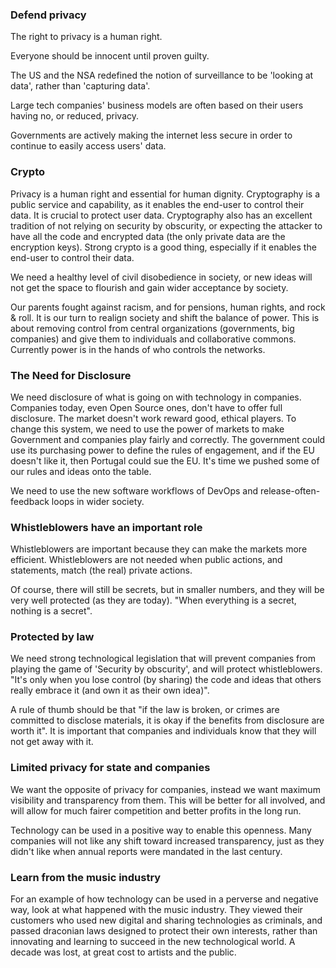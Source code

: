 ### Defend privacy

The right to privacy is a human right.

Everyone should be innocent until proven guilty.

The US and the NSA redefined the notion of surveillance to be 'looking at data', rather than 'capturing data'.

Large tech companies' business models are often based on their users having no, or reduced, privacy.

Governments are actively making the internet less secure in order to continue to easily access users' data.

### Crypto

Privacy is a human right and essential for human dignity.  Cryptography is a public service and capability, as it enables the end-user to control their data. It is crucial to protect user data. Cryptography also has an excellent tradition of not relying on security by obscurity, or expecting the attacker to have all the code and encrypted data (the only private data are the encryption keys). 
Strong crypto is a good thing, especially if it enables the end-user to control their data.

We need a healthy level of civil disobedience in society, or new ideas will not get the space to flourish and gain wider acceptance by society. 

Our parents fought against racism, and for pensions, human rights, and rock & roll.  It is our turn to realign society and shift the balance of power. This is about removing control from central organizations (governments, big companies) and give them to individuals and collaborative commons. Currently power is in the hands of who controls the networks. 


### The Need for Disclosure

We need disclosure of what is going on with technology in companies. Companies today, even Open Source ones, don't have to offer full disclosure. The market doesn't work reward good, ethical players. To change this system, we need to use the power of markets to make Government and companies play fairly and correctly.  The government could use its purchasing power to define the rules of engagement, and if the EU doesn't like it, then Portugal could sue the EU. It's time we pushed some of our rules and ideas onto the table.

We need to use the new software workflows of DevOps and release-often-feedback loops in wider society.

### Whistleblowers have an important role

Whistleblowers are important because they can make the markets more efficient. Whistleblowers are not needed when public actions, and statements, match (the real) private actions. 

Of course, there will still be secrets, but in smaller numbers, and they will be very well protected (as they are today). "When everything is a secret, nothing is a secret". 

### Protected by law

We need strong technological legislation that will prevent companies from playing the game of 'Security by obscurity', and will protect whistleblowers. "It's only when you lose control (by sharing) the code and ideas that others really embrace it (and own it as their own idea)".

A rule of thumb should be that "if the law is broken, or crimes are committed to disclose materials, it is okay if the benefits from disclosure are worth it". It is important that companies and individuals know that they will not get away with it.

### Limited privacy for state and companies

We want the opposite of privacy for companies, instead we want maximum visibility and transparency from them. This will be better for all involved, and will allow for much fairer competition and better profits in the long run.    

Technology can be used in a positive way to enable this openness. Many companies will not like any shift toward increased transparency, just as they didn't like when annual reports were mandated in the last century.

### Learn from the music industry

For an example of how technology can be used in a perverse and negative way, look at what happened with the music industry. They viewed their customers who used new digital and sharing technologies as criminals, and passed draconian laws designed to protect their own interests, rather than innovating and learning to succeed in the new technological world. A decade was lost, at great cost to artists and the public.
